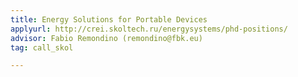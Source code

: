 ```yaml
---
title: Energy Solutions for Portable Devices
applyurl: http://crei.skoltech.ru/energysystems/phd-positions/
advisor: Fabio Remondino (remondino@fbk.eu)
tag: call_skol

---
```

